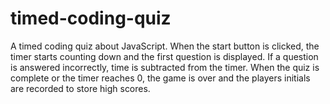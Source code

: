 # timed-coding-quiz
A timed coding quiz about JavaScript. When the start button is clicked, the timer starts counting down and the first question is displayed. If a question is answered incorrectly, time is subtracted from the timer. When the quiz is complete or the timer reaches 0, the game is over and the players initials are recorded to store high scores.
